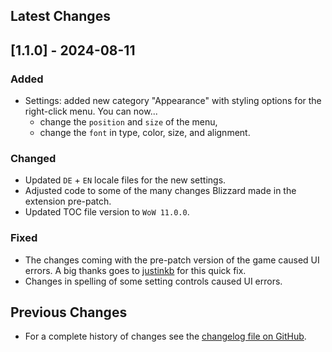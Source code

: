 ## Latest Changes

## [1.1.0] - 2024-08-11

### Added

* Settings: added new category "Appearance" with styling options for the right-click menu. You can now...
    + change the `position` and `size` of the menu,
    + change the `font` in type, color, size, and alignment.
&nbsp;

### Changed

* Updated `DE` + `EN` locale files for the new settings.
* Adjusted code to some of the many changes Blizzard made in the extension pre-patch.
* Updated TOC file version to `WoW 11.0.0`.

### Fixed

* The changes coming with the pre-patch version of the game caused UI errors. A big thanks goes to [justinkb](https://github.com/justinkb) for this quick fix.
* Changes in spelling of some setting controls caused UI errors.

## Previous Changes

* For a complete history of changes see the [changelog file on GitHub](https://github.com/erglo/mission-report-button-plus/blob/main/CHANGELOG.md "CHANGELOG.md").
